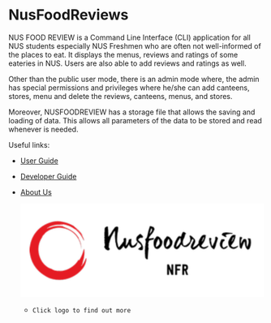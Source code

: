 # NusFoodReviews


NUS FOOD REVIEW is a Command Line Interface (CLI) application for all NUS students especially NUS Freshmen who 
are often not well-informed of the places to eat. It displays the menus, reviews and ratings of some eateries in NUS.
Users are also able to add reviews and ratings as well.

Other than the public user mode, there is an admin mode where, the admin has special permissions and privileges where 
he/she can add canteens, stores, menu and delete the reviews, canteens, menus, and stores.

Moreover, NUSFOODREVIEW has a storage file that allows the saving and loading of data. This allows all parameters of
the data to be stored and read whenever is needed.

Useful links:
* [User Guide](UserGuide.md)
* [Developer Guide](DeveloperGuide.md)
* [About Us](AboutUs.md)



  [<img src="img/logo.png">](https://ay2021s2-cs2113-t10-4.github.io/tp/)
  + `Click logo to find out more`


